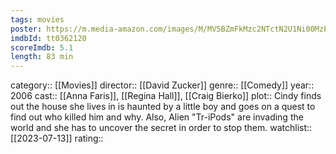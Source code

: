 ```yaml
---
tags: movies
poster: https://m.media-amazon.com/images/M/MV5BZmFkMzc2NTctN2U1Ni00MzE5LWJmMzMtYWQ4NjQyY2MzYmM1XkEyXkFqcGdeQXVyNTIzOTk5ODM@._V1_SX300.jpg
imdbId: tt0362120
scoreImdb: 5.1
length: 83 min
---
```


category:: [[Movies]]
director:: [[David Zucker]]
genre:: [[Comedy]]
year:: 2006
cast:: [[Anna Faris]], [[Regina Hall]], [[Craig Bierko]]
plot:: Cindy finds out the house she lives in is haunted by a little boy and goes on a quest to find out who killed him and why. Also, Alien "Tr-iPods" are invading the world and she has to uncover the secret in order to stop them.
watchlist:: [[2023-07-13]]
rating::
